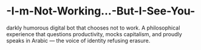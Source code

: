 # -I-m-Not-Working...-But-I-See-You-
 darkly humorous digital bot that chooses not to work. A philosophical experience that questions productivity, mocks capitalism, and proudly speaks in Arabic — the voice of identity refusing erasure.
